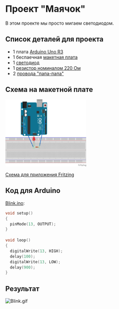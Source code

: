 # Проект "Маячок"

В этом проекте мы просто мигаем светодиодом.

## Список деталей для проекта

- 1 плата [Arduino Uno R3](../../articles/ArduinoComponents.md#arduino-uno-r3)
- 1 беспаечная [макетная плата](../../articles/ArduinoComponents.md#макетная-плата---breadboard-half)
- 1 [светодиод](../../articles/ArduinoComponents.md#светодиоды-5-мм---5-mm-led)
- 1 [резистор номиналом 220 Ом](../../articles/ArduinoComponents.md#резистор-220-ом---resistor-220-ω)
- 2 [провода "папа-папа"](../../articles/ArduinoComponents.md#провод-папа-папа---wire-dad-dad)

## Схема на макетной плате

<img src="Blink_МП.png" alt="Схема на макетной плате" width="50%"/>

[Схема для приложения Fritzing](Blink.fzz)

## Код для Arduino

[Blink.ino](Blink.ino):

```c
void setup()
{
  pinMode(13, OUTPUT);
}

void loop()
{
  digitalWrite(13, HIGH);
  delay(100);
  digitalWrite(13, LOW);
  delay(900);
}
```

## Результат

![Blink.gif](Blink.gif)